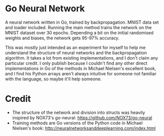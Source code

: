 # Go Neural Network

A neural network written in Go, trained by backpropagation.
MNIST data set and loader included. Running the main method trains the network on the MNIST dataset over 30 epochs.
Depending a bit on the initial randomised weights and biases, the network gets 95-97% accuracy.

This was mostly just intended as an experiment for myself to help me understand the structure of neural networks and
the backpropagation algorithm. It takes a lot from existing implementations, and I don't claim any particular credit. 
I only publish because I couldn't find any other direct implementations in Go of the methods in Michael Nielsen's 
excellent book, and I find his Python arrays aren't always intuitive for someone not familiar with the language, so
maybe it'll help someone.

# Credit

* The structure of the network and division into structs was heavily inspired by NOX73's go-neural: https://github.com/NOX73/go-neural
* Training methods are Go versions of the Python code in Michael Nielsen's book: http://neuralnetworksanddeeplearning.com/index.html